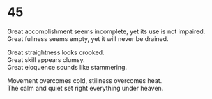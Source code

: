 # 45

Great accomplishment seems incomplete, yet its use is not impaired.<br/>
Great fullness seems empty, yet it will never be drained.<br/>

Great straightness looks crooked.<br/>
Great skill appears clumsy.<br/>
Great eloquence sounds like stammering.<br/>

Movement overcomes cold, stillness overcomes heat.<br/>
The calm and quiet set right everything under heaven.<br/>